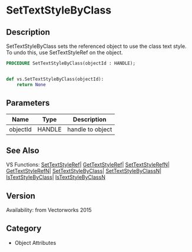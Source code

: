 # SetTextStyleByClass

## Description
SetTextStyleByClass sets the referenced object to use the class text style.  To undo this, use SetTextStyleRef on the object.

```pascal
PROCEDURE SetTextStyleByClass(objectId : HANDLE);
```

```python

def vs.SetTextStyleByClass(objectId):
    return None
```

## Parameters
|Name|Type|Description|
|---|---|---|
|objectId|HANDLE|handle to object|

## See Also
VS Functions:
[SetTextStyleRef](SetTextStyleRef.md)| [GetTextStyleRef](GetTextStyleRef.md)| [SetTextStyleRefN](SetTextStyleRefN.md)| [GetTextStyleRefN](GetTextStyleRefN.md)| [SetTextStyleByClass](SetTextStyleByClass.md)| [SetTextStyleByClassN](SetTextStyleByClassN.md)| [IsTextStyleByClass](IsTextStyleByClass.md)| [IsTextStyleByClassN](IsTextStyleByClassN.md)

## Version
Availability: from Vectorworks 2015
## Category
* Object Attributes

